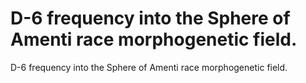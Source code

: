 # D-6 frequency into the Sphere of Amenti race morphogenetic field.

D-6 frequency into the Sphere of Amenti race morphogenetic field.